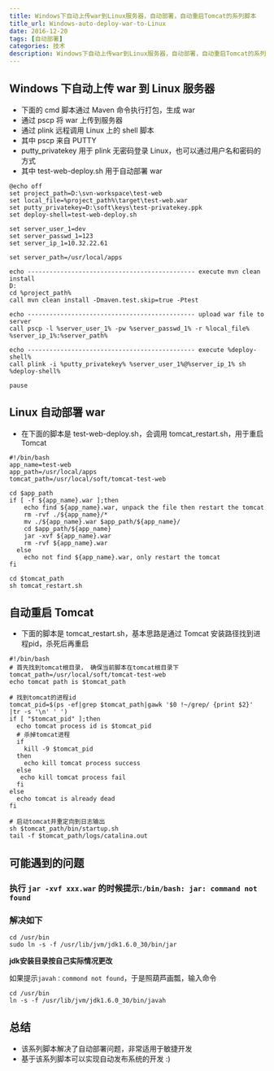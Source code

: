 ```yaml
---
title: Windows下自动上传war到Linux服务器，自动部署，自动重启Tomcat的系列脚本
title_url: Windows-auto-deploy-war-to-Linux
date: 2016-12-20
tags: [自动部署]
categories: 技术
description: Windows下自动上传war到Linux服务器，自动部署，自动重启Tomcat的系列脚本,用于本地自动化部署
---
```


## Windows 下自动上传 war 到 Linux 服务器

- 下面的 cmd 脚本通过 Maven 命令执行打包，生成 war
- 通过 pscp 将 war 上传到服务器
- 通过 plink 远程调用 Linux 上的 shell 脚本
- 其中 pscp 来自 PUTTY
- putty_privatekey 用于 plink 无密码登录 Linux，也可以通过用户名和密码的方式
- 其中 test-web-deploy.sh 用于自动部署 war

```
@echo off
set project_path=D:\svn-workspace\test-web
set local_file=%project_path%\target\test-web.war
set putty_privatekey=D:\soft\keys\test-privatekey.ppk
set deploy-shell=test-web-deploy.sh
 
set server_user_1=dev
set server_passwd_1=123
set server_ip_1=10.32.22.61
 
set server_path=/usr/local/apps

echo ---------------------------------------------- execute mvn clean install
D:
cd %project_path%
call mvn clean install -Dmaven.test.skip=true -Ptest
 
echo ---------------------------------------------- upload war file to server 
call pscp -l %server_user_1% -pw %server_passwd_1% -r %local_file% %server_ip_1%:%server_path%

echo ---------------------------------------------- execute %deploy-shell%
call plink -i %putty_privatekey% %server_user_1%@%server_ip_1% sh %deploy-shell%
 
pause
```

## Linux 自动部署 war

- 在下面的脚本是 test-web-deploy.sh，会调用 tomcat_restart.sh，用于重启 Tomcat

```
#!/bin/bash
app_name=test-web
app_path=/usr/local/apps
tomcat_path=/usr/local/soft/tomcat-test-web

cd $app_path
if [ -f ${app_name}.war ];then
    echo find ${app_name}.war, unpack the file then restart the tomcat
    rm -rvf ./${app_name}/*
    mv ./${app_name}.war $app_path/${app_name}/
    cd $app_path/${app_name}
    jar -xvf ${app_name}.war
    rm -rvf ${app_name}.war
  else
    echo not find ${app_name}.war, only restart the tomcat
fi

cd $tomcat_path
sh tomcat_restart.sh
```

## 自动重启 Tomcat

- 下面的脚本是 tomcat_restart.sh，基本思路是通过 Tomcat 安装路径找到进程pid，杀死后再重启

```
#!/bin/bash
# 首先找到tomcat根目录， 确保当前脚本在tomcat根目录下
tomcat_path=/usr/local/soft/tomcat-test-web
echo tomcat path is $tomcat_path

# 找到tomcat的进程id
tomcat_pid=$(ps -ef|grep $tomcat_path|gawk '$0 !~/grep/ {print $2}' |tr -s '\n' ' ')
if [ "$tomcat_pid" ];then
  echo tomcat process id is $tomcat_pid
  # 杀掉tomcat进程
  if
    kill -9 $tomcat_pid
  then
    echo kill tomcat process success
  else
   echo kill tomcat process fail
  fi
else
  echo tomcat is already dead
fi

# 启动tomcat并重定向到日志输出
sh $tomcat_path/bin/startup.sh
tail -f $tomcat_path/logs/catalina.out
```

## 可能遇到的问题

### 执行 `jar -xvf xxx.war` 的时候提示:`/bin/bash: jar: command not found`
### 解决如下

```
cd /usr/bin
sudo ln -s -f /usr/lib/jvm/jdk1.6.0_30/bin/jar
```
**jdk安装目录按自己实际情况更改**

如果提示`javah：commond not found`，于是照葫芦画瓢，输入命令

```
cd /usr/bin
ln -s -f /usr/lib/jvm/jdk1.6.0_30/bin/javah
```

## 总结

- 该系列脚本解决了自动部署问题，非常适用于敏捷开发
- 基于该系列脚本可以实现自动发布系统的开发 :)